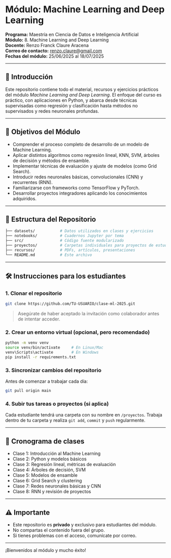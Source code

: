 # Módulo: Machine Learning and Deep Learning

**Programa:** Maestría en Ciencia de Datos e Inteligencia Artificial  
**Módulo:** 8. Machine Learning and Deep Learning  
**Docente:** Renzo Franck Claure Aracena  
**Correo de contacto:** renzo.claure@gmail.com  
**Fechas del módulo:** 25/06/2025 al 18/07/2025  

---

## 📘 Introducción

Este repositorio contiene todo el material, recursos y ejercicios prácticos del módulo *Machine Learning and Deep Learning*. El enfoque del curso es práctico, con aplicaciones en Python, y abarca desde técnicas supervisadas como regresión y clasificación hasta métodos no supervisados y redes neuronales profundas.

---

## 🎯 Objetivos del Módulo

- Comprender el proceso completo de desarrollo de un modelo de Machine Learning.
- Aplicar distintos algoritmos como regresión lineal, KNN, SVM, árboles de decisión y métodos de ensamble.
- Implementar técnicas de evaluación y ajuste de modelos (como Grid Search).
- Introducir redes neuronales básicas, convolucionales (CNN) y recurrentes (RNN).
- Familiarizarse con frameworks como TensorFlow y PyTorch.
- Desarrollar proyectos integradores aplicando los conocimientos adquiridos.

---

## 📂 Estructura del Repositorio

```bash
├── datasets/           # Datos utilizados en clases y ejercicios
├── notebooks/          # Cuadernos Jupyter por tema
├── src/                # Código fuente modularizado
├── proyectos/          # Carpetas individuales para proyectos de estudiantes
├── recursos/           # PDFs, artículos, presentaciones
└── README.md           # Este archivo
```

---

## 🛠️ Instrucciones para los estudiantes

### 1. Clonar el repositorio
```bash
git clone https://github.com/TU-USUARIO/clase-ml-2025.git
```
> Asegúrate de haber aceptado la invitación como colaborador antes de intentar acceder.

### 2. Crear un entorno virtual (opcional, pero recomendado)
```bash
python -m venv venv
source venv/bin/activate     # En Linux/Mac
venv\Scripts\activate        # En Windows
pip install -r requirements.txt
```

### 3. Sincronizar cambios del repositorio
Antes de comenzar a trabajar cada día:
```bash
git pull origin main
```

### 4. Subir tus tareas o proyectos (si aplica)
Cada estudiante tendrá una carpeta con su nombre en `/proyectos`. Trabaja dentro de tu carpeta y realiza `git add`, `commit` y `push` regularmente.

---

## 📅 Cronograma de clases

- Clase 1: Introducción al Machine Learning
- Clase 2: Python y modelos básicos
- Clase 3: Regresión lineal, métricas de evaluación
- Clase 4: Árboles de decisión, SVM
- Clase 5: Modelos de ensamble
- Clase 6: Grid Search y clustering
- Clase 7: Redes neuronales básicas y CNN
- Clase 8: RNN y revisión de proyectos

---

## ⚠️ Importante

- Este repositorio es **privado** y exclusivo para estudiantes del módulo.
- No compartas el contenido fuera del grupo.
- Si tienes problemas con el acceso, comunícate por correo.

---

¡Bienvenidos al módulo y mucho éxito!
